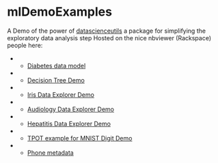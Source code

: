 # mlDemoExamples
A Demo of the power of [datascienceutils](https://github.com/anandjeyahar/data-science-utils) a package for simplifying the exploratory data analysis step
Hosted on the nice nbviewer (Rackspace) people here:

* - [Diabetes data model](http://nbviewer.jupyter.org/github/anandjeyahar/mlDemoExamples/blob/master/Diabetes-Model.ipynb)

* - [Decision Tree Demo](http://nbviewer.jupyter.org/github/anandjeyahar/mlDemoExamples/blob/master/DecisionTreeDemo.ipynb)

* - [Iris Data Explorer
    Demo](http://nbviewer.jupyter.org/github/anandjeyahar/mlDemoExamples/blob/master/IrisDataExplorer.ipynb)

* - [Audiology Data Explorer
    Demo](http://nbviewer.jupyter.org/github/anandjeyahar/mlDemoExamples/blob/master/Audiology.ipynb)

* - [Hepatitis Data Explorer
    Demo](http://nbviewer.jupyter.org/github/anandjeyahar/mlDemoExamples/blob/master/Hepatitis.ipynb)

* - [TPOT example for MNIST Digit Demo](http://nbviewer.jupyter.org/github/anandjeyahar/mlDemoExamples/blob/master/TPOT--MNIST.ipynb)

* - [Phone metadata](http://nbviewer.jupyter.org/github/anandjeyahar/mlDemoExamples/blob/master/phone_metadata.ipynb)
